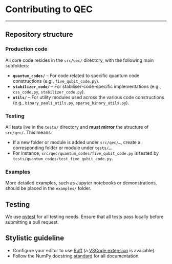 # Contributing to QEC
---

## Repository structure

### Production code
All core code resides in the `src/qec/` directory, with the following main subfolders:
- **`quantum_codes/`** – For code related to specific quantum code constructions (e.g., `five_qubit_code.py`).
- **`stabilizer_code/`** – For stabiliser-code-specific implementations (e.g., `css_code.py`, `stabilizer_code.py`).
- **`utils/`** – For utility modules used across the various code constructions (e.g., `binary_pauli_utils.py`, `sparse_binary_utils.py`).

### Testing
All tests live in the `tests/` directory and **must mirror** the structure of `src/qec/`. This means:
- If a new folder or module is added under `src/qec/…`, create a corresponding folder or module under `tests/…`.
- For instance, `src/qec/quantum_codes/five_qubit_code.py` is tested by `tests/quantum_codes/test_five_qubit_code.py`.

### Examples
More detailed examples, such as Jupyter notebooks or demonstrations, should be placed in the `examples/` folder.

## Testing

We use [pytest](https://docs.pytest.org/en/stable/getting-started.html) for all testing needs. Ensure that all tests pass locally before submitting a pull request.

## Stylistic guideline

- Configure your editor to use [Ruff](https://docs.astral.sh/ruff/) (a [VSCode extension](https://marketplace.visualstudio.com/items?itemName=charliermarsh.ruff) is available).
- Follow the NumPy docstring [standard](https://numpydoc.readthedocs.io/en/latest/format.html#docstring-standard) for all documentation.
